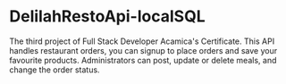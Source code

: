 # DelilahRestoApi-localSQL
The third project of Full Stack Developer Acamica's Certificate. This API handles restaurant orders, you can signup to place orders and save your favourite products. Administrators can post, update or delete meals, and change the order status.
